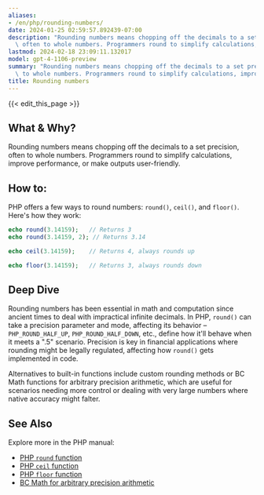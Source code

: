 ```yaml
---
aliases:
- /en/php/rounding-numbers/
date: 2024-01-25 02:59:57.892439-07:00
description: "Rounding numbers means chopping off the decimals to a set precision,\
  \ often to whole numbers. Programmers round to simplify calculations, improve\u2026"
lastmod: 2024-02-18 23:09:11.132017
model: gpt-4-1106-preview
summary: "Rounding numbers means chopping off the decimals to a set precision, often\
  \ to whole numbers. Programmers round to simplify calculations, improve\u2026"
title: Rounding numbers
---
```


{{< edit_this_page >}}

## What & Why?
Rounding numbers means chopping off the decimals to a set precision, often to whole numbers. Programmers round to simplify calculations, improve performance, or make outputs user-friendly.

## How to:
PHP offers a few ways to round numbers: `round()`, `ceil()`, and `floor()`. Here's how they work:

```php
echo round(3.14159);   // Returns 3
echo round(3.14159, 2); // Returns 3.14

echo ceil(3.14159);    // Returns 4, always rounds up

echo floor(3.14159);   // Returns 3, always rounds down
```

## Deep Dive
Rounding numbers has been essential in math and computation since ancient times to deal with impractical infinite decimals. In PHP, `round()` can take a precision parameter and mode, affecting its behavior – `PHP_ROUND_HALF_UP`, `PHP_ROUND_HALF_DOWN`, etc., define how it'll behave when it meets a ".5" scenario. Precision is key in financial applications where rounding might be legally regulated, affecting how `round()` gets implemented in code.

Alternatives to built-in functions include custom rounding methods or BC Math functions for arbitrary precision arithmetic, which are useful for scenarios needing more control or dealing with very large numbers where native accuracy might falter.

## See Also
Explore more in the PHP manual:
- [PHP `round` function](https://php.net/manual/en/function.round.php)
- [PHP `ceil` function](https://php.net/manual/en/function.ceil.php)
- [PHP `floor` function](https://php.net/manual/en/function.floor.php)
- [BC Math for arbitrary precision arithmetic](https://php.net/manual/en/book.bc.php)
